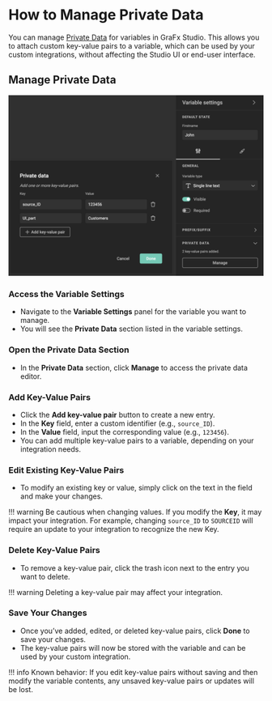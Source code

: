 # How to Manage Private Data

You can manage [Private Data](/GraFx-Studio/concepts/private-data/) for variables in GraFx Studio. This allows you to attach custom key-value pairs to a variable, which can be used by your custom integrations, without affecting the Studio UI or end-user interface.

## Manage Private Data

![screenshot-full](private-data01.png)

### Access the Variable Settings

   - Navigate to the **Variable Settings** panel for the variable you want to manage.
   - You will see the **Private Data** section listed in the variable settings.

### Open the Private Data Section
   - In the **Private Data** section, click **Manage** to access the private data editor.

### Add Key-Value Pairs

   - Click the **Add key-value pair** button to create a new entry.
   - In the **Key** field, enter a custom identifier (e.g., `source_ID`).
   - In the **Value** field, input the corresponding value (e.g., `123456`).
   - You can add multiple key-value pairs to a variable, depending on your integration needs.

### Edit Existing Key-Value Pairs
   - To modify an existing key or value, simply click on the text in the field and make your changes.
   
!!! warning
    Be cautious when changing values. If you modify the **Key**, it may impact your integration. For example, changing `source_ID` to `SOURCEID` will require an update to your integration to recognize the new Key.

### Delete Key-Value Pairs
   - To remove a key-value pair, click the trash icon next to the entry you want to delete.

!!! warning
    Deleting a key-value pair may affect your integration.

### Save Your Changes
   - Once you’ve added, edited, or deleted key-value pairs, click **Done** to save your changes.
   - The key-value pairs will now be stored with the variable and can be used by your custom integration.

!!! info
    Known behavior: If you edit key-value pairs without saving and then modify the variable contents, any unsaved key-value pairs or updates will be lost.